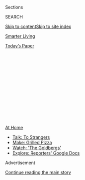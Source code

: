 <div id="app">

<div>

<div>

<div>

<div class="NYTAppHideMasthead css-1q2w90k e1suatyy0">

<div class="section css-ui9rw0 e1suatyy2">

<div class="css-eph4ug er09x8g0">

<div class="css-6n7j50">

</div>

<span class="css-1dv1kvn">Sections</span>

<div class="css-10488qs">

<span class="css-1dv1kvn">SEARCH</span>

</div>

[Skip to content](#site-content)[Skip to site index](#site-index)

</div>

<div id="masthead-section-label" class="css-1wr3we4 eaxe0e00">

[Smarter
Living](https://www.nytimes3xbfgragh.onion/section/smarter-living)

</div>

<div class="css-10698na e1huz5gh0">

</div>

</div>

<div id="masthead-bar-one" class="section hasLinks css-15hmgas e1csuq9d3">

<div class="css-uqyvli e1csuq9d0">

</div>

<div class="css-1uqjmks e1csuq9d1">

</div>

<div class="css-9e9ivx">

[](https://myaccount.nytimes3xbfgragh.onion/auth/login?response_type=cookie&client_id=vi)

</div>

<div class="css-1bvtpon e1csuq9d2">

[Today’s
Paper](https://www.nytimes3xbfgragh.onion/section/todayspaper)

</div>

</div>

</div>

</div>

<div data-aria-hidden="false">

<div id="site-content" data-role="main">

<div>

<div class="css-1aor85t" style="opacity:0.000000001;z-index:-1;visibility:hidden">

<div class="css-1hqnpie">

<div class="css-epjblv">

<span class="css-17xtcya">[Smarter
Living](/section/smarter-living)</span><span class="css-x15j1o">|</span><span class="css-fwqvlz">How
to Ask if Everything Is OK When It’s Clearly
Not</span>

</div>

<div class="css-k008qs">

<div class="css-1iwv8en">

<span class="css-18z7m18"></span>

<div>

</div>

</div>

<span class="css-1n6z4y">https://nyti.ms/30Sw3HH</span>

<div class="css-1705lsu">

<div class="css-4xjgmj">

<div class="css-4skfbu" data-role="toolbar" data-aria-label="Social Media Share buttons, Save button, and Comments Panel with current comment count" data-testid="share-tools">

  - 
  - 
  - 
  - 
    
    <div class="css-6n7j50">
    
    </div>

  - 

</div>

</div>

</div>

</div>

</div>

</div>

<div id="NYT_TOP_BANNER_REGION" class="css-13pd83m">

<div>

<div id="maps-athome-menu" class="section interactive-content interactive-size-medium css-1edisqu">

<div class="css-17ih8de interactive-body">

<div class="at-home-nav__innerContainer">

<div class="at-home-nav__title">

[At
Home](https://www.nytimes3xbfgragh.onion/spotlight/at-home?action=click&pgtype=Article&state=default&region=TOP_BANNER&context=at_home_menu)

</div>

  - [Talk: To
    Strangers](https://www.nytimes3xbfgragh.onion/2020/08/03/well/family/the-benefits-of-talking-to-strangers.html?action=click&pgtype=Article&state=default&region=TOP_BANNER&context=at_home_menu)
  - [Make: Grilled
    Pizza](https://www.nytimes3xbfgragh.onion/2020/08/01/at-home/coronavirus-make-pizza-on-a-grill.html?action=click&pgtype=Article&state=default&region=TOP_BANNER&context=at_home_menu)
  - [Watch: 'The
    Goldbergs'](https://www.nytimes3xbfgragh.onion/2020/07/31/arts/television/goldbergs-abc-stream.html?action=click&pgtype=Article&state=default&region=TOP_BANNER&context=at_home_menu)
  - [Explore: Reporters' Google
    Docs](https://www.nytimes3xbfgragh.onion/interactive/2020/at-home/even-more-reporters-editors-diaries-lists-recommendations.html?action=click&pgtype=Article&state=default&region=TOP_BANNER&context=at_home_menu)

</div>

</div>

</div>

</div>

</div>

<div id="top-wrapper" class="css-1sy8kpn">

<div id="top-slug" class="css-l9onyx">

Advertisement

</div>

[Continue reading the main
story](#after-top)

<div class="ad top-wrapper" style="text-align:center;height:100%;display:block;min-height:250px">

<div id="top" class="place-ad" data-position="top" data-size-key="top">

</div>

</div>

<div id="after-top">

</div>

</div>

<div id="sponsor-wrapper" class="css-1hyfx7x">

<div id="sponsor-slug" class="css-19vbshk">

Supported by

</div>

[Continue reading the main
story](#after-sponsor)

<div id="sponsor" class="ad sponsor-wrapper" style="text-align:center;height:100%;display:block">

</div>

<div id="after-sponsor">

</div>

</div>

<div class="section meteredContent css-yw67de" name="articleBody" itemprop="articleBody">

<div class="css-1fanzo5 StoryBodyCompanionColumn">

<div class="css-53u6y8">

July 28,
2020

<div class="css-1vkm6nb ehdk2mb0">

# How to Ask if Everything Is OK When It’s Clearly Not

</div>

</div>

</div>

<div class="css-79elbk" data-testid="photoviewer-wrapper">

<div class="css-z3e15g" data-testid="photoviewer-wrapper-hidden">

</div>

<div class="css-1a48zt4 ehw59r15" data-testid="photoviewer-children">

![<span class="css-cnj6d5 e1z0qqy90" itemprop="copyrightHolder"><span class="css-1ly73wi e1tej78p0">Credit...</span><span>Lauren
Martin</span></span>](https://static01.graylady3jvrrxbe.onion/images/2020/07/27/multimedia/24sl-virus-ok/24sl-virus-ok-articleLarge.png?quality=75&auto=webp&disable=upscale)

</div>

</div>

<div class="css-1fanzo5 StoryBodyCompanionColumn">

<div class="css-53u6y8">

<div class="css-1wlr991">

<div class="css-18e8msd">

<div class="css-2ja7y1 epjyd6m0">

<div class="css-1baulvz">

By [<span class="css-1baulvz last-byline" itemprop="name">Anna
Goldfarb</span>](https://www.nytimes3xbfgragh.onion/by/anna-goldfarb)

</div>

</div>

</div>

</div>

In a perfect world, when you’re checking in with someone who’s
struggling, you’d have your conversation together in a calm, private
setting. Phones and devices would be silenced and stashed out of sight.
Food and drinks tend to put people at ease, so you’d nosh on snacks or
sip a beverage together, too.

But this, of course, isn’t a perfect world, and we’re still in the
throes of a pandemic, so this idyllic social scenario may not be
possible anytime soon. So it’s even more important you choose the right
moment to check in, as it will determine the quality of the interaction
you have.

While we may not be able to be physically present when we approach a
troubled friend, we can create an atmosphere — and cultivate the right
mind-set within ourselves — so the other person will feel comfortable
opening up when they need support most.

## Look for signs of distress

When you chat with a friend, [Thomas
Joiner](https://psy.fsu.edu/faculty/joinert/joiner.dp.php), a psychology
professor at Florida State University, said you should be on the lookout
for noticeable changes in their demeanor, such as an irritable mood or a
disheveled appearance. If your friend has recently experienced
relationship issues, health problems or workplace stress, or has faced
financial difficulties, they may be especially vulnerable to anguish
right now.

</div>

</div>

<div class="css-1fanzo5 StoryBodyCompanionColumn">

<div class="css-53u6y8">

## Be mindful of any power dynamics

Depending on your relationship, you might want to tread carefully.
Personal friends, work colleagues, classmates and family members all
require different approaches, said [Phoenix
Jackson](https://phoenixjacksontherapy.com/about), a licensed marriage
and family therapist. She recommends carefully considering the power
dynamics before you approach, as it’s easier to be vulnerable with
someone if you’re on equal footing.

In some cases, even asking if someone is OK, “depending on how, where
and when it’s posed, could be seen as an affront or even something where
a case is being built to dismiss that person,” she said. She recommends
reassuring the other person that you’re asking from a place of real
concern. If the person doesn’t want to engage, say you respect their
decision. Assure them you’ll drop the issue.

## Check in with yourself first

“When you check in with others, you are opening some vulnerability there
and that takes some insight,” said Dr. [Jena
Lee](https://www.semel.ucla.edu/autism/team/jena-lee-md), a child and
adult psychiatrist and clinical instructor at the David Geffen School of
Medicine at U.C.L.A. So it’s important to make sure you’re in a healthy
place to be present and engage with someone who’s
struggling.

## When you’re ready to have a conversation, pinpoint why you’re concerned

Be explicit: “I notice you’ve been slower to respond to my text
messages.” Or, “I see you’ve been sleeping a lot more than usual. Is
there anything you want to talk about?”

By indicating you’ve noticed a change in their behavior, “you give them
the opportunity to either confirm what you’re saying or deny it,” said
[Uche Ukuku](https://www.drukuku.com/), a psychologist. You’re not
telling the other person how they feel, but you’re initiating a
conversation and giving them a chance to address the change, she said.

</div>

</div>

<div class="css-1fanzo5 StoryBodyCompanionColumn">

<div class="css-53u6y8">

## Offer confidentiality

If you have the kind of relationship where you can honor
confidentiality, Ms. Jackson suggests offering it. Your promise might
help them feel more secure confiding in you. If there’s potential for
embarrassment or shame, she suggests letting the person know you
understand if they’re not ready to have a conversation. Just reiterate
that you care about them, which is why you’re asking.

## Ask open-ended, nonjudgmental questions

When asking someone if they’re OK, the other person may reflexively
reply they’re fine, which shuts the conversation down. Dr. Ukuku
suggests keeping your questions open-ended:

> “How are things?”
> 
> “Is anything on your mind?”
> 
> “What’s the most difficult thing you’ve experienced lately?”

If you are more familiar with this person, Dr. Lee suggests asking
specific questions to show you care:

> “How did your meeting go?”
> 
> “How are your kids adjusting to so many changes at school?”

This way, she said, your questions come out naturally. “What you’re
trying to do is actually show that you want to know what their life is
like and how they’re actually experiencing their circumstances,” she
said.

## Reveal a bit about your own struggles

Dr. Lee also recommends sharing a little bit about yourself to get the
conversation rolling. Saying something like: “I’ve been so stressed. How
have things been for you?” Or “I’m sick of cooking meals. How have you
been handling staying home?” Opening the conversation this way, she
said, gives the other person permission to air their own grievances and
worries.

## Or, you don’t have to pose a question at all

Ms. Jackson suggests sending a letter or postcard to someone as a way to
let them know you’re thinking about them. You could write: “I’m
wondering how you are.” The phrasing leaves a lot of room for people to
choose whether to engage, Ms. Jackson said.

## Don’t be preoccupied with what to say in response

“When you’re in the conversation and someone is sharing with you a
horrible situation that they’re going through, the first thing that most
people think is, ‘What do I say? How can I help them?’” Dr. Lee said.
It’s an understandable reaction, “but thinking about those things
distracts your mind and you actually aren’t able to be empathetic,” she
said.

She suggests putting yourself in their shoes. Even if you sit in
silence, your facial expressions and body language will convey your
empathetic reaction, Dr. Lee said. Validate your friend. Say that yes,
their situation *is* painful. “The most helpful thing that we can do for
each other is just share that you’re actually burdened together,” she
said.

## Don’t set out to solve your friend’s problem

For complex problems with no easy solutions, you shouldn’t expect that
you can resolve these issues on your own. If your friend is experiencing
distress, Dr. Joiner suggests telling them to reach out to their primary
care physician or family doctor for added support. If your friend is
religious, encourage them to reach out to a clergy person as “they’re
often really helpful with things like this,” he said.

</div>

</div>

<div class="css-1fanzo5 StoryBodyCompanionColumn">

<div class="css-53u6y8">

## Make a date to follow up

Coming up with a follow-up plan — a phone call in a few days, a socially
distanced picnic, a Zoom call — not only gives the other person
something to look forward to, but it also sends the message that this
checkup isn’t going to be a one-time thing. It also takes the pressure
off the other person from feeling as if they have to provide daily
updates and gives you both space to process your conversation, Dr. Ukuku
said.

“We don’t realize how much being seen can really change somebody’s
mood,” she said. “The idea that you checked in on them is telling
them, ‘Hey, not only am I seen, but also that I’m known and I’m loved.’”

There will be times when your friends aren’t able to communicate what
they need from you. The goal, Dr. Ukuku said, is to plant a seed so that
when they do need support, they’ll know you’re somebody they can reach
out to.

</div>

</div>

</div>

<div>

</div>

<div>

</div>

<div>

</div>

<div>

<div id="bottom-wrapper" class="css-1ede5it">

<div id="bottom-slug" class="css-l9onyx">

Advertisement

</div>

[Continue reading the main
story](#after-bottom)

<div id="bottom" class="ad bottom-wrapper" style="text-align:center;height:100%;display:block;min-height:90px">

</div>

<div id="after-bottom">

</div>

</div>

</div>

</div>

</div>

## Site Index

<div>

</div>

## Site Information Navigation

  - [© <span>2020</span> <span>The New York Times
    Company</span>](https://help.nytimes3xbfgragh.onion/hc/en-us/articles/115014792127-Copyright-notice)

<!-- end list -->

  - [NYTCo](https://www.nytco.com/)
  - [Contact
    Us](https://help.nytimes3xbfgragh.onion/hc/en-us/articles/115015385887-Contact-Us)
  - [Work with us](https://www.nytco.com/careers/)
  - [Advertise](https://nytmediakit.com/)
  - [T Brand Studio](http://www.tbrandstudio.com/)
  - [Your Ad
    Choices](https://www.nytimes3xbfgragh.onion/privacy/cookie-policy#how-do-i-manage-trackers)
  - [Privacy](https://www.nytimes3xbfgragh.onion/privacy)
  - [Terms of
    Service](https://help.nytimes3xbfgragh.onion/hc/en-us/articles/115014893428-Terms-of-service)
  - [Terms of
    Sale](https://help.nytimes3xbfgragh.onion/hc/en-us/articles/115014893968-Terms-of-sale)
  - [Site
    Map](https://spiderbites.nytimes3xbfgragh.onion)
  - [Help](https://help.nytimes3xbfgragh.onion/hc/en-us)
  - [Subscriptions](https://www.nytimes3xbfgragh.onion/subscription?campaignId=37WXW)

</div>

</div>

</div>

</div>
